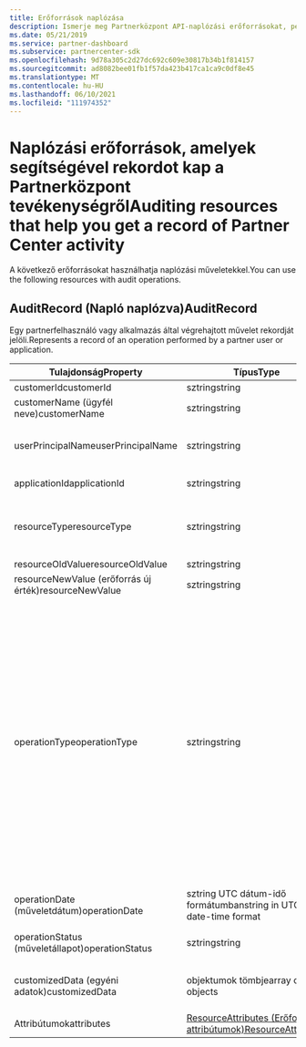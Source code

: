 ```yaml
---
title: Erőforrások naplózása
description: Ismerje meg Partnerközpont API-naplózási erőforrásokat, például az AuditRecordot, amely segítségével rögzítheti a Partnerközpont tevékenységeket.
ms.date: 05/21/2019
ms.service: partner-dashboard
ms.subservice: partnercenter-sdk
ms.openlocfilehash: 9d78a305c2d27dc692c609e30817b34b1f814157
ms.sourcegitcommit: ad8082bee01fb1f57da423b417ca1ca9c0df8e45
ms.translationtype: MT
ms.contentlocale: hu-HU
ms.lasthandoff: 06/10/2021
ms.locfileid: "111974352"
---
```

# <a name="auditing-resources-that-help-you-get-a-record-of-partner-center-activity"></a><span data-ttu-id="452cb-103">Naplózási erőforrások, amelyek segítségével rekordot kap a Partnerközpont tevékenységről</span><span class="sxs-lookup"><span data-stu-id="452cb-103">Auditing resources that help you get a record of Partner Center activity</span></span>

<span data-ttu-id="452cb-104">A következő erőforrásokat használhatja naplózási műveletekkel.</span><span class="sxs-lookup"><span data-stu-id="452cb-104">You can use the following resources with audit operations.</span></span>

## <a name="auditrecord"></a><span data-ttu-id="452cb-105">AuditRecord (Napló naplózva)</span><span class="sxs-lookup"><span data-stu-id="452cb-105">AuditRecord</span></span>

<span data-ttu-id="452cb-106">Egy partnerfelhasználó vagy alkalmazás által végrehajtott művelet rekordját jelöli.</span><span class="sxs-lookup"><span data-stu-id="452cb-106">Represents a record of an operation performed by a partner user or application.</span></span>

| <span data-ttu-id="452cb-107">Tulajdonság</span><span class="sxs-lookup"><span data-stu-id="452cb-107">Property</span></span> | <span data-ttu-id="452cb-108">Típus</span><span class="sxs-lookup"><span data-stu-id="452cb-108">Type</span></span> | <span data-ttu-id="452cb-109">Leírás</span><span class="sxs-lookup"><span data-stu-id="452cb-109">Description</span></span> |
| --- | --- | ---|
| <span data-ttu-id="452cb-110">customerId</span><span class="sxs-lookup"><span data-stu-id="452cb-110">customerId</span></span> | <span data-ttu-id="452cb-111">sztring</span><span class="sxs-lookup"><span data-stu-id="452cb-111">string</span></span> | <span data-ttu-id="452cb-112">Egy GUID-formátumú sztring, amely azonosítja az ügyfelet.</span><span class="sxs-lookup"><span data-stu-id="452cb-112">A GUID-formatted string that identifies the customer.</span></span> |
| <span data-ttu-id="452cb-113">customerName (ügyfél neve)</span><span class="sxs-lookup"><span data-stu-id="452cb-113">customerName</span></span> | <span data-ttu-id="452cb-114">sztring</span><span class="sxs-lookup"><span data-stu-id="452cb-114">string</span></span> | <span data-ttu-id="452cb-115">Az ügyfél neve.</span><span class="sxs-lookup"><span data-stu-id="452cb-115">The customer name.</span></span> |
| <span data-ttu-id="452cb-116">userPrincipalName</span><span class="sxs-lookup"><span data-stu-id="452cb-116">userPrincipalName</span></span> | <span data-ttu-id="452cb-117">sztring</span><span class="sxs-lookup"><span data-stu-id="452cb-117">string</span></span> | <span data-ttu-id="452cb-118">Az egyszerű felhasználónév vagy a felhasználói azonosító.</span><span class="sxs-lookup"><span data-stu-id="452cb-118">The user principal name or user identifier.</span></span> <span data-ttu-id="452cb-119">Ez a tulajdonság általában egy internet stílusú bejelentkezési név a felhasználó számára az internet szabvány szerinti RFC 822-es szabványon alapuló e-mail-cím formátumban.</span><span class="sxs-lookup"><span data-stu-id="452cb-119">Typically, this property is an Internet-style login name for a user in an email address format based on Internet standard RFC 822.</span></span> |
| <span data-ttu-id="452cb-120">applicationId</span><span class="sxs-lookup"><span data-stu-id="452cb-120">applicationId</span></span> | <span data-ttu-id="452cb-121">sztring</span><span class="sxs-lookup"><span data-stu-id="452cb-121">string</span></span> | <span data-ttu-id="452cb-122">A műveletet végrehajtásához szükséges alkalmazást azonosító sztring.</span><span class="sxs-lookup"><span data-stu-id="452cb-122">A string that identifies the application that performed the operation.</span></span> |
| <span data-ttu-id="452cb-123">resourceType</span><span class="sxs-lookup"><span data-stu-id="452cb-123">resourceType</span></span> | <span data-ttu-id="452cb-124">sztring</span><span class="sxs-lookup"><span data-stu-id="452cb-124">string</span></span> | <span data-ttu-id="452cb-125">A művelet által működtetett erőforrás típusa.</span><span class="sxs-lookup"><span data-stu-id="452cb-125">The type of resource acted upon by the operation.</span></span> <span data-ttu-id="452cb-126">Lehetséges értékek: `customer` , , , , , , , , , `customer_user` , , `order` , , , `subscription` , `license` `third_party_add_on` `mpn_association` `transfer` `application` `application_credential` `partner_user` `partner_relationship` `partner_customer_dap` `customer_directory_role` .</span><span class="sxs-lookup"><span data-stu-id="452cb-126">Possible values: `customer`, `customer_user`, `order`, `subscription`, `license`, `third_party_add_on`, `mpn_association`, `transfer`, `application`, `application_credential`, `partner_user`, `partner_relationship`, `partner_customer_dap`, `customer_directory_role`.</span></span> |
| <span data-ttu-id="452cb-127">resourceOldValue</span><span class="sxs-lookup"><span data-stu-id="452cb-127">resourceOldValue</span></span> | <span data-ttu-id="452cb-128">sztring</span><span class="sxs-lookup"><span data-stu-id="452cb-128">string</span></span> | <span data-ttu-id="452cb-129">Az erőforrás régi értéke.</span><span class="sxs-lookup"><span data-stu-id="452cb-129">The old value of the resource.</span></span> |
| <span data-ttu-id="452cb-130">resourceNewValue (erőforrás új érték)</span><span class="sxs-lookup"><span data-stu-id="452cb-130">resourceNewValue</span></span> | <span data-ttu-id="452cb-131">sztring</span><span class="sxs-lookup"><span data-stu-id="452cb-131">string</span></span> | <span data-ttu-id="452cb-132">Az erőforrás új értéke.</span><span class="sxs-lookup"><span data-stu-id="452cb-132">The new value of the resource.</span></span> |
| <span data-ttu-id="452cb-133">operationType</span><span class="sxs-lookup"><span data-stu-id="452cb-133">operationType</span></span> | <span data-ttu-id="452cb-134">sztring</span><span class="sxs-lookup"><span data-stu-id="452cb-134">string</span></span> | <span data-ttu-id="452cb-135">A végrehajtott művelet típusa.</span><span class="sxs-lookup"><span data-stu-id="452cb-135">The type of operation performed.</span></span> <span data-ttu-id="452cb-136">Lehetséges értékek: , , , , (csak a védőfal integrációs `update_customer_qualification` `update_subscription` `upgrade_subscription` `convert_trial_subscription` `add_customer` `update_customer_billing_profile` `update_customer_partner_contract_company_name` `update_customer_spending_budget` `delete_customer` fiókjai), `remove_partner_customer_relationship` , `create_order` `update_order` `create_customer_user` `delete_customer_user` `update_customer_user` `update_customer_user_licenses` `reset_customer_user_password` `update_customer_user_principal_name` `restore_customer_user` `create_mpn_association` `update_mpn_association` `update_sfb_customer_user_licenses` `update_transfer` `create_partner_relationship` `register_application` `unregister_application` `add_application_credential` `remove_application_credential` `create_partner_user` `update_partner_user` `create_self_serve_policy` `update_self_serve_policy` `create_self_serve_policy` `delete_self_serve_policy` `remove_partner_relationship` `delete_tip_customer` `create_related_referral` `update_related_referral` `create_referral` `update_referral` `get_software_key` `get_software_download_link` `increase_spending_limit` `ready_invoice` `create_agreement` `extend_relationship` `create_transfer` `dap_admin_relationship_approved` `dap_admin_relationship_terminated` `add_user_member` `remove_user_member` .</span><span class="sxs-lookup"><span data-stu-id="452cb-136">Possible values: `update_customer_qualification`, `update_subscription`, `upgrade_subscription`, `convert_trial_subscription`, `add_customer`, `update_customer_billing_profile`, `update_customer_partner_contract_company_name`, `update_customer_spending_budget`, `delete_customer` (sandbox integration accounts only), `remove_partner_customer_relationship`, `create_order`, `update_order`, `create_customer_user`, `delete_customer_user`, `update_customer_user`, `update_customer_user_licenses`, `reset_customer_user_password`, `update_customer_user_principal_name`, `restore_customer_user`, `create_mpn_association`, `update_mpn_association`, `update_sfb_customer_user_licenses`, `update_transfer`, `create_partner_relationship`, `register_application`, `unregister_application`, `add_application_credential`, `remove_application_credential`, `create_partner_user`, `update_partner_user`, `create_self_serve_policy`, `update_self_serve_policy`, `create_self_serve_policy`, `delete_self_serve_policy`,`remove_partner_relationship`,`delete_tip_customer`,`create_related_referral`,`update_related_referral`, `create_referral`, `update_referral`, `get_software_key`, `get_software_download_link`, `increase_spending_limit`, `ready_invoice`, `create_agreement`, `extend_relationship`, `create_transfer`, `dap_admin_relationship_approved`, `dap_admin_relationship_terminated`, `add_user_member`, `remove_user_member`.</span></span> |
| <span data-ttu-id="452cb-137">operationDate (műveletdátum)</span><span class="sxs-lookup"><span data-stu-id="452cb-137">operationDate</span></span> | <span data-ttu-id="452cb-138">sztring UTC dátum-idő formátumban</span><span class="sxs-lookup"><span data-stu-id="452cb-138">string in UTC date-time format</span></span> | <span data-ttu-id="452cb-139">A művelet végrehajtásához szükséges dátum és idő.</span><span class="sxs-lookup"><span data-stu-id="452cb-139">The date and time when the operation was performed.</span></span> |
| <span data-ttu-id="452cb-140">operationStatus (műveletállapot)</span><span class="sxs-lookup"><span data-stu-id="452cb-140">operationStatus</span></span> | <span data-ttu-id="452cb-141">sztring</span><span class="sxs-lookup"><span data-stu-id="452cb-141">string</span></span> | <span data-ttu-id="452cb-142">A naplót végzett művelet állapota.</span><span class="sxs-lookup"><span data-stu-id="452cb-142">The status of the operation being audited.</span></span> <span data-ttu-id="452cb-143">Lehetséges értékek: , vagy , ami azt `succeeded` `failed` `progress` jelenti, hogy a művelet még folyamatban van.</span><span class="sxs-lookup"><span data-stu-id="452cb-143">Possible values: `succeeded`, `failed`, or `progress`, which means the operation is still in progress.</span></span> |
| <span data-ttu-id="452cb-144">customizedData (egyéni adatok)</span><span class="sxs-lookup"><span data-stu-id="452cb-144">customizedData</span></span>  | <span data-ttu-id="452cb-145">objektumok tömbje</span><span class="sxs-lookup"><span data-stu-id="452cb-145">array of objects</span></span> | <span data-ttu-id="452cb-146">További információ.</span><span class="sxs-lookup"><span data-stu-id="452cb-146">Additional information.</span></span> <span data-ttu-id="452cb-147">Minden objektum két JSON kulcs-érték párt tartalmaz: az első és egy sztringértéket, a második `key` pedig `value` egy sztringértéket.</span><span class="sxs-lookup"><span data-stu-id="452cb-147">Each object contains two JSON key-value pairs: the first is `key` and a string value, the second is `value` and a string value.</span></span> <span data-ttu-id="452cb-148">A tömbben lévő objektumok száma a végrehajtott művelet típusától függ.</span><span class="sxs-lookup"><span data-stu-id="452cb-148">The number of objects in the array depends on the type of operation that was performed.</span></span> |
| <span data-ttu-id="452cb-149">Attribútumok</span><span class="sxs-lookup"><span data-stu-id="452cb-149">attributes</span></span> | [<span data-ttu-id="452cb-150">ResourceAttributes (Erőforrás-attribútumok)</span><span class="sxs-lookup"><span data-stu-id="452cb-150">ResourceAttributes</span></span>](utility-resources.md#resourceattributes) | <span data-ttu-id="452cb-151">A metaadat-attribútumok.</span><span class="sxs-lookup"><span data-stu-id="452cb-151">The metadata attributes.</span></span> |
